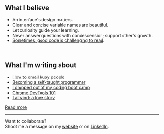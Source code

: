## What I believe
- An interface's design matters.
- Clear and concise variable names are beautiful.
- Let curiosity guide your learning.
- Never answer questions with condescension; support other's growth.
- [Sometimes, good code is challenging to read][typical-programmer].
<br/>

## What I'm writing about

<!-- BLOG-POST-LIST:START -->
- [How to email busy people](https://www.wittenbrockdesign.com/blog/how-to-email-busy-people/)
- [Becoming a self-taught programmer](https://www.wittenbrockdesign.com/blog/becoming-a-self-taught-programmer/)
- [I dropped out of my coding boot camp](https://www.wittenbrockdesign.com/blog/i-dropped-out-of-my-coding-boot-camp/)
- [Chrome DevTools 101](https://www.wittenbrockdesign.com/blog/chrome-devtools-101/)
- [Tailwind: a love story](https://www.wittenbrockdesign.com/blog/tailwind-a-love-story/)
<!-- BLOG-POST-LIST:END -->

[Read more][website]
<br/>

---

Want to collaborate?<br>
Shoot me a message on my [website](https://www.wittenbrockdesign.com/#contact) or on [LinkedIn][linkedin].

[website]: https://www.wittenbrockdesign.com
[linkedin]: https://www.linkedin.com/in/william-wittenbrock/
[typical-programmer]: https://typicalprogrammer.com/what-does-code-readability-mean
